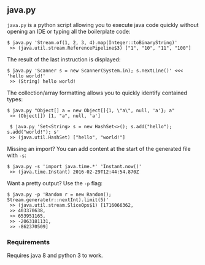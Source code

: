 ## java.py

`java.py` is a python script allowing you to execute java code quickly without opening an IDE
or typing all the boilerplate code:

```
$ java.py 'Stream.of(1, 2, 3, 4).map(Integer::toBinaryString)'
 >> (java.util.stream.ReferencePipeline$3) ["1", "10", "11", "100"]
```

The result of the last instruction is displayed:
```
$ java.py 'Scanner s = new Scanner(System.in); s.nextLine()' <<< 'hello world!'
 >> (String) hello world!
```

The collection/array formatting allows you to quickly identify contained types:
```
$ java.py "Object[] a = new Object[]{1, \"a\", null, 'a'}; a"
 >> (Object[]) [1, "a", null, 'a']

 $ java.py 'Set<String> s = new HashSet<>(); s.add("hello"); s.add("world!"); s'
 >> (java.util.HashSet) ["hello", "world!"]
```

Missing an import? You can add content at the start of the generated file with `-s`:
```
$ java.py -s 'import java.time.*' 'Instant.now()'
 >> (java.time.Instant) 2016-02-29T12:44:54.870Z
```

Want a pretty output? Use the `-p` flag:
```
$ java.py -p 'Random r = new Random(); Stream.generate(r::nextInt).limit(5)'
 >> (java.util.stream.SliceOps$1) [1716066362,
 >> 403370638,
 >> 653951165,
 >> -2063181131,
 >> -862370509]
```

### Requirements

Requires java 8 and python 3 to work.
